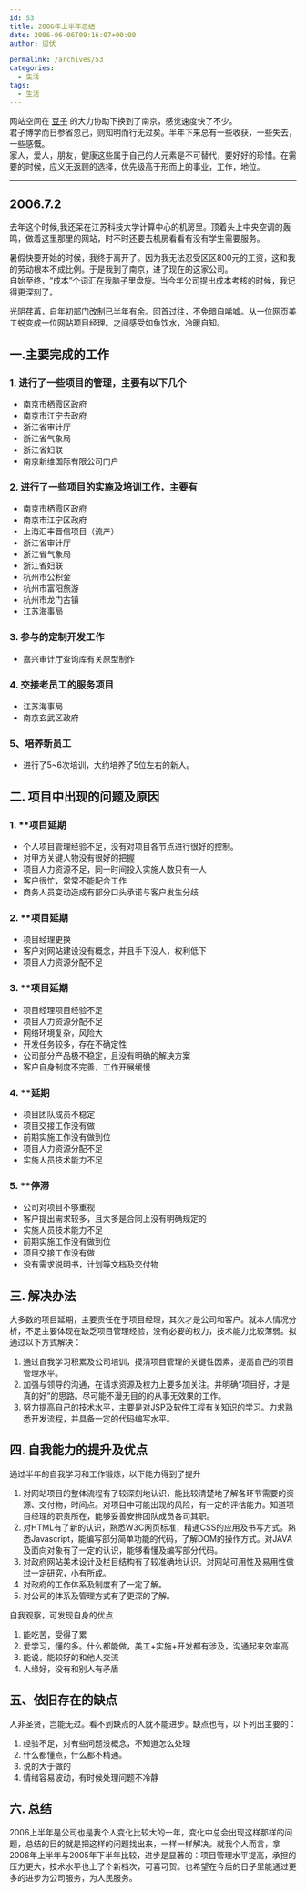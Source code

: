 ```yaml
---
id: 53
title: 2006年上半年总结
date: 2006-06-06T09:16:07+00:00
author: 愆伏

permalink: /archives/53
categories:
  - 生活
tags:
  - 生活
---
```

网站空间在 [豆子](http://www.sundov.com) 的大力协助下换到了南京，感觉速度快了不少。  
君子博学而日参省忽己，则知明而行无过矣。半年下来总有一些收获，一些失去，一些感慨。  
家人，爱人，朋友，健康这些属于自己的人元素是不可替代，要好好的珍惜。在需要的时候，应义无返顾的选择，优先级高于形而上的事业，工作，地位。

***

## 2006.7.2
去年这个时候,我还呆在江苏科技大学计算中心的机房里。顶着头上中央空调的轰鸣，做着这里那里的网站，时不时还要去机房看看有没有学生需要服务。

暑假快要开始的时候，我终于离开了。因为我无法忍受区区800元的工资，这和我的劳动根本不成比例。于是我到了南京，进了现在的这家公司。  
自始至终，“成本”个词汇在我脑子里盘旋。当今年公司提出成本考核的时候，我记得更深刻了。

光阴荏苒，自年初部门改制已半年有余。回首过往，不免暗自唏嘘。从一位网页美工蜕变成一位网站项目经理。之间感受如鱼饮水，冷暖自知。

  

## 一.主要完成的工作


### 1. 进行了一些项目的管理，主要有以下几个

- 南京市栖霞区政府  
- 南京市江宁去政府  
- 浙江省审计厅  
- 浙江省气象局  
- 浙江省妇联  
- 南京新维国际有限公司门户

### 2. 进行了一些项目的实施及培训工作，主要有 

- 南京市栖霞区政府
- 南京市江宁区政府 
- 上海汇丰晋信项目（流产）  
- 浙江省审计厅  
- 浙江省气象局 
- 浙江省妇联
- 杭州市公积金
- 杭州市富阳旅游  
- 杭州市龙门古镇
- 江苏海事局

### 3. 参与的定制开发工作

- 嘉兴审计厅查询库有关原型制作 

### 4. 交接老员工的服务项目

- 江苏海事局  
- 南京玄武区政府

### 5、培养新员工

- 进行了5~6次培训，大约培养了5位左右的新人。

## 二. 项目中出现的问题及原因

### 1. **项目延期  
- 个人项目管理经验不足，没有对项目各节点进行很好的控制。
- 对甲方关键人物没有很好的把握  
- 项目人力资源不足，同一时间投入实施人数只有一人
- 客户很忙，常常不能配合工作
- 商务人员变动造成有部分口头承诺与客户发生分歧

### 2. **项目延期  
- 项目经理更换 
- 客户对网站建设没有概念，并且手下没人，权利低下  
- 项目人力资源分配不足 

### 3. **项目延期  

- 项目经理项目经验不足  
- 项目人力资源分配不足  
- 网络环境复杂，风险大  
- 开发任务较多，存在不确定性  
- 公司部分产品极不稳定，且没有明确的解决方案  
- 客户自身制度不完善，工作开展缓慢 

### 4. **延期  
- 项目团队成员不稳定  
- 项目交接工作没有做  
- 前期实施工作没有做到位  
- 项目人力资源分配不足  
- 实施人员技术能力不足

### 5. **停滞  
- 公司对项目不够重视  
- 客户提出需求较多，且大多是合同上没有明确规定的  
- 实施人员技术能力不足  
- 前期实施工作没有做到位  
- 项目交接工作没有做  
- 没有需求说明书，计划等文档及交付物  

## 三. 解决办法

大多数的项目延期，主要责任在于项目经理，其次才是公司和客户。就本人情况分析，不足主要体现在缺乏项目管理经验，没有必要的权力，技术能力比较薄弱。拟通过以下方式解决： 

1. 通过自我学习积累及公司培训，摸清项目管理的关键性因素，提高自己的项目管理水平。  
2. 加强与领导的沟通，在请求资源及权力上要多加关注。并明确“项目好，才是真的好”的思路。尽可能不漫无目的的从事无效果的工作。  
3. 努力提高自己的技术水平，主要是对JSP及软件工程有关知识的学习。力求熟悉开发流程，并具备一定的代码编写水平。


## 四. 自我能力的提升及优点

通过半年的自我学习和工作锻炼，以下能力得到了提升

1. 对网站项目的整体流程有了较深刻地认识，能比较清楚地了解各环节需要的资源、交付物，时间点。对项目中可能出现的风险，有一定的评估能力。知道项目经理的职责所在，能够妥善安排团队成员各司其职。  
2. 对HTML有了新的认识，熟悉W3C网页标准，精通CSS的应用及书写方式。熟悉Javascript，能编写部分简单功能的代码，了解DOM的操作方式。对JAVA及面向对象有了一定的认识，能够看懂及编写部分代码。  
3. 对政府网站美术设计及栏目结构有了较准确地认识。对网站可用性及易用性做过一定研究，小有所成。  
4. 对政府的工作体系及制度有了一定了解。  
5. 对公司的体系及管理方式有了更深的了解。

自我观察，可发现自身的优点

1. 能吃苦，受得了累   
2. 爱学习，懂的多。什么都能做，美工+实施+开发都有涉及，沟通起来效率高  
3. 能说，能较好的和他人交流  
4. 人缘好，没有和别人有矛盾  

## <span id="i-5">五、依旧存在的缺点</span>

人非圣贤，岂能无过。看不到缺点的人就不能进步。缺点也有，以下列出主要的： 

1. 经验不足，对有些问题没概念，不知道怎么处理  
2. 什么都懂点，什么都不精通。  
3. 说的大于做的  
4. 情绪容易波动，有时候处理问题不冷静  

## 六. 总结

2006上半年是公司也是我个人变化比较大的一年，变化中总会出现这样那样的问题，总结的目的就是把这样的问题找出来，一样一样解决。就我个人而言，拿2006年上半年与2005年下半年比较，进步是显著的：项目管理水平提高，承担的压力更大，技术水平也上了个新档次，可喜可贺。也希望在今后的日子里能通过更多的进步为公司服务，为人民服务。